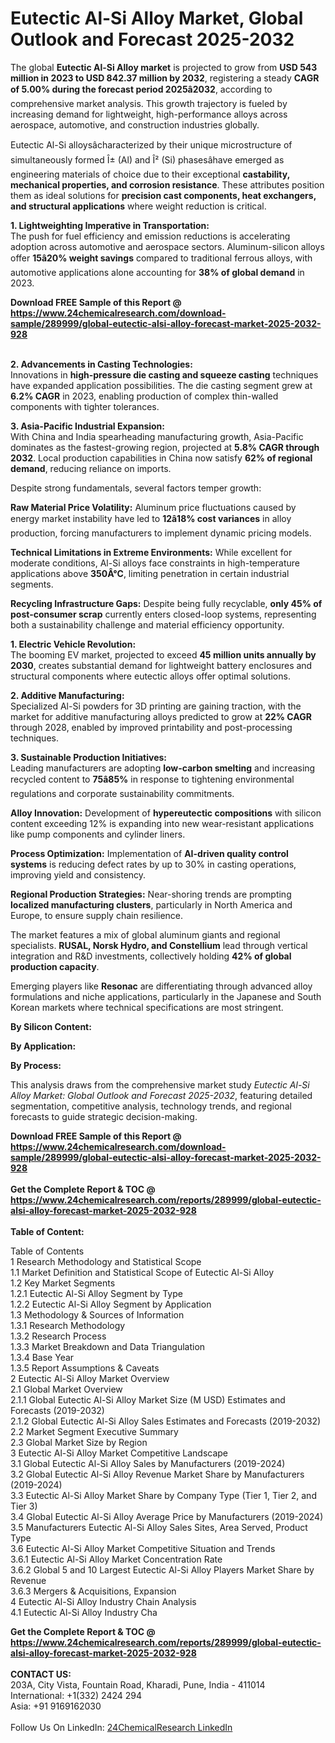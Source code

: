<h1>Eutectic Al-Si Alloy Market, Global Outlook and Forecast 2025-2032</h1><p>The global <strong>Eutectic Al-Si Alloy market</strong> is projected to grow from <strong>USD 543 million in 2023 to USD 842.37 million by 2032</strong>, registering a steady <strong>CAGR of 5.00% during the forecast period 2025â2032</strong>, according to comprehensive market analysis. This growth trajectory is fueled by increasing demand for lightweight, high-performance alloys across aerospace, automotive, and construction industries globally.</p><p>Eutectic Al-Si alloysâcharacterized by their unique microstructure of simultaneously formed Î± (Al) and Î² (Si) phasesâhave emerged as engineering materials of choice due to their exceptional <strong>castability, mechanical properties, and corrosion resistance</strong>. These attributes position them as ideal solutions for <strong>precision cast components, heat exchangers, and structural applications</strong> where weight reduction is critical.</p><p><strong>1. Lightweighting Imperative in Transportation:</strong><br>
The push for fuel efficiency and emission reductions is accelerating adoption across automotive and aerospace sectors. Aluminum-silicon alloys offer <strong>15â20% weight savings</strong> compared to traditional ferrous alloys, with automotive applications alone accounting for <strong>38% of global demand</strong> in 2023.</p><div><b>Download FREE Sample of this Report @ 
            <a href="https://www.24chemicalresearch.com/download-sample/289999/global-eutectic-alsi-alloy-forecast-market-2025-2032-928">
            https://www.24chemicalresearch.com/download-sample/289999/global-eutectic-alsi-alloy-forecast-market-2025-2032-928</a></b></div><br><p><strong>2. Advancements in Casting Technologies:</strong><br>
Innovations in <strong>high-pressure die casting and squeeze casting</strong> techniques have expanded application possibilities. The die casting segment grew at <strong>6.2% CAGR</strong> in 2023, enabling production of complex thin-walled components with tighter tolerances.</p><p><strong>3. Asia-Pacific Industrial Expansion:</strong><br>
With China and India spearheading manufacturing growth, Asia-Pacific dominates as the fastest-growing region, projected at <strong>5.8% CAGR through 2032</strong>. Local production capabilities in China now satisfy <strong>62% of regional demand</strong>, reducing reliance on imports.</p><p>Despite strong fundamentals, several factors temper growth:</p><p><strong>Raw Material Price Volatility:</strong> Aluminum price fluctuations caused by energy market instability have led to <strong>12â18% cost variances</strong> in alloy production, forcing manufacturers to implement dynamic pricing models.</p><p><strong>Technical Limitations in Extreme Environments:</strong> While excellent for moderate conditions, Al-Si alloys face constraints in high-temperature applications above <strong>350Â°C</strong>, limiting penetration in certain industrial segments.</p><p><strong>Recycling Infrastructure Gaps:</strong> Despite being fully recyclable, <strong>only 45% of post-consumer scrap</strong> currently enters closed-loop systems, representing both a sustainability challenge and material efficiency opportunity.</p><p><strong>1. Electric Vehicle Revolution:</strong><br>
The booming EV market, projected to exceed <strong>45 million units annually by 2030</strong>, creates substantial demand for lightweight battery enclosures and structural components where eutectic alloys offer optimal solutions.</p><p><strong>2. Additive Manufacturing:</strong><br>
Specialized Al-Si powders for 3D printing are gaining traction, with the market for additive manufacturing alloys predicted to grow at <strong>22% CAGR</strong> through 2028, enabled by improved printability and post-processing techniques.</p><p><strong>3. Sustainable Production Initiatives:</strong><br>
Leading manufacturers are adopting <strong>low-carbon smelting</strong> and increasing recycled content to <strong>75â85%</strong> in response to tightening environmental regulations and corporate sustainability commitments.</p><p><strong>Alloy Innovation:</strong> Development of <strong>hypereutectic compositions</strong> with silicon content exceeding 12% is expanding into new wear-resistant applications like pump components and cylinder liners.</p><p><strong>Process Optimization:</strong> Implementation of <strong>AI-driven quality control systems</strong> is reducing defect rates by up to 30% in casting operations, improving yield and consistency.</p><p><strong>Regional Production Strategies:</strong> Near-shoring trends are prompting <strong>localized manufacturing clusters</strong>, particularly in North America and Europe, to ensure supply chain resilience.</p><p>The market features a mix of global aluminum giants and regional specialists. <strong>RUSAL, Norsk Hydro, and Constellium</strong> lead through vertical integration and R&amp;D investments, collectively holding <strong>42% of global production capacity</strong>.</p><p>Emerging players like <strong>Resonac</strong> are differentiating through advanced alloy formulations and niche applications, particularly in the Japanese and South Korean markets where technical specifications are most stringent.</p><p><strong>By Silicon Content:</strong></p><p><strong>By Application:</strong></p><p><strong>By Process:</strong></p><p>This analysis draws from the comprehensive market study <em>Eutectic Al-Si Alloy Market: Global Outlook and Forecast 2025-2032</em>, featuring detailed segmentation, competitive analysis, technology trends, and regional forecasts to guide strategic decision-making.</p><div><b>Download FREE Sample of this Report @ 
            <a href="https://www.24chemicalresearch.com/download-sample/289999/global-eutectic-alsi-alloy-forecast-market-2025-2032-928">
            https://www.24chemicalresearch.com/download-sample/289999/global-eutectic-alsi-alloy-forecast-market-2025-2032-928</a></b></div><br><div><b>Get the Complete Report & TOC @ 
            <a href="https://www.24chemicalresearch.com/reports/289999/global-eutectic-alsi-alloy-forecast-market-2025-2032-928">
            https://www.24chemicalresearch.com/reports/289999/global-eutectic-alsi-alloy-forecast-market-2025-2032-928</a></b></div><br>
            <b>Table of Content:</b><p>Table of Contents<br />
1 Research Methodology and Statistical Scope<br />
1.1 Market Definition and Statistical Scope of Eutectic Al-Si Alloy<br />
1.2 Key Market Segments<br />
1.2.1 Eutectic Al-Si Alloy Segment by Type<br />
1.2.2 Eutectic Al-Si Alloy Segment by Application<br />
1.3 Methodology & Sources of Information<br />
1.3.1 Research Methodology<br />
1.3.2 Research Process<br />
1.3.3 Market Breakdown and Data Triangulation<br />
1.3.4 Base Year<br />
1.3.5 Report Assumptions & Caveats<br />
2 Eutectic Al-Si Alloy Market Overview<br />
2.1 Global Market Overview<br />
2.1.1 Global Eutectic Al-Si Alloy Market Size (M USD) Estimates and Forecasts (2019-2032)<br />
2.1.2 Global Eutectic Al-Si Alloy Sales Estimates and Forecasts (2019-2032)<br />
2.2 Market Segment Executive Summary<br />
2.3 Global Market Size by Region<br />
3 Eutectic Al-Si Alloy Market Competitive Landscape<br />
3.1 Global Eutectic Al-Si Alloy Sales by Manufacturers (2019-2024)<br />
3.2 Global Eutectic Al-Si Alloy Revenue Market Share by Manufacturers (2019-2024)<br />
3.3 Eutectic Al-Si Alloy Market Share by Company Type (Tier 1, Tier 2, and Tier 3)<br />
3.4 Global Eutectic Al-Si Alloy Average Price by Manufacturers (2019-2024)<br />
3.5 Manufacturers Eutectic Al-Si Alloy Sales Sites, Area Served, Product Type<br />
3.6 Eutectic Al-Si Alloy Market Competitive Situation and Trends<br />
3.6.1 Eutectic Al-Si Alloy Market Concentration Rate<br />
3.6.2 Global 5 and 10 Largest Eutectic Al-Si Alloy Players Market Share by Revenue<br />
3.6.3 Mergers & Acquisitions, Expansion<br />
4 Eutectic Al-Si Alloy Industry Chain Analysis<br />
4.1 Eutectic Al-Si Alloy Industry Cha</p><div><b>Get the Complete Report & TOC @ 
            <a href="https://www.24chemicalresearch.com/reports/289999/global-eutectic-alsi-alloy-forecast-market-2025-2032-928">
            https://www.24chemicalresearch.com/reports/289999/global-eutectic-alsi-alloy-forecast-market-2025-2032-928</a></b></div><br><b>CONTACT US:</b><br>
            203A, City Vista, Fountain Road, Kharadi, Pune, India - 411014<br>
            International: +1(332) 2424 294<br>
            Asia: +91 9169162030 <br><br>
            Follow Us On LinkedIn: <a href="https://www.linkedin.com/company/24chemicalresearch/">24ChemicalResearch LinkedIn</a>